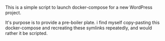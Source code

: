 This is a simple script to launch docker-compose for a new WordPress project.

It's purpose is to provide a pre-boiler plate. i find myself copy-pasting this docker-compose and recreating these symlinks repeatedly, and would rather it be scripted.
